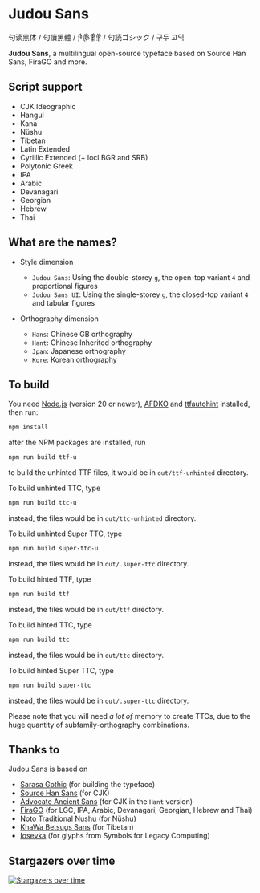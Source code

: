 # Judou Sans
句读黑体 / 句讀黑體 / 𛆘𛋧𛋚𛋒 / 句読ゴシック / 구두 고딕

**Judou Sans**, a multilingual open-source typeface based on Source Han Sans, FiraGO and more.

## Script support

- CJK Ideographic
- Hangul
- Kana
- Nüshu
- Tibetan
- Latin Extended
- Cyrillic Extended (+ locl BGR and SRB)
- Polytonic Greek
- IPA
- Arabic
- Devanagari
- Georgian
- Hebrew
- Thai

## What are the names?

- Style dimension
  - `Judou Sans`: Using the double-storey `g`, the open-top variant `4` and proportional figures
  - `Judou Sans UI`: Using the single-storey `g`, the closed-top variant `4` and tabular figures

- Orthography dimension
  - `Hans`: Chinese GB orthography
  - `Hant`: Chinese Inherited orthography
  - `Jpan`: Japanese orthography
  - `Kore`: Korean orthography

## To build

You need [Node.js](https://nodejs.org/) (version 20 or newer), [AFDKO](http://www.adobe.com/devnet/opentype/afdko.html) and [ttfautohint](https://www.freetype.org/ttfautohint) installed, then run:

```bash
npm install
```

after the NPM packages are installed, run

```bash
npm run build ttf-u
```

to build the unhinted TTF files, it would be in `out/ttf-unhinted` directory.

To build unhinted TTC, type

```bash
npm run build ttc-u
```

instead, the files would be in `out/ttc-unhinted` directory.

To build unhinted Super TTC, type

```bash
npm run build super-ttc-u
```

instead, the files would be in `out/.super-ttc` directory.

To build hinted TTF, type

```bash
npm run build ttf
```

instead, the files would be in `out/ttf` directory.

To build hinted TTC, type

```bash
npm run build ttc
```

instead, the files would be in `out/ttc` directory.

To build hinted Super TTC, type

```bash
npm run build super-ttc
```

instead, the files would be in `out/.super-ttc` directory.

Please note that you will need *a lot of* memory to create TTCs, due to the huge quantity of subfamily-orthography combinations.

## Thanks to

Judou Sans is based on

- [Sarasa Gothic](https://github.com/be5invis/Sarasa-Gothic) (for building the typeface)
- [Source Han Sans](https://github.com/adobe-fonts/source-han-sans) (for CJK)
- [Advocate Ancient Sans](https://github.com/GuiWonder/SourceHanToClassic) (for CJK in the `Hant` version)
- [FiraGO](https://github.com/bBoxType/FiraGO) (for LGC, IPA, Arabic, Devanagari, Georgian, Hebrew and Thai)
- [Noto Traditional Nushu](https://github.com/notofonts/nushu) (for Nüshu)
- [KhaWa Betsugs Sans](https://github.com/Keedizhang/UmeSansBeta) (for Tibetan)
- [Iosevka](https://github.com/be5invis/Iosevka) (for glyphs from Symbols for Legacy Computing)

                        
## Stargazers over time
[![Stargazers over time](https://starchart.cc/JudouEco/JudouSans.svg?variant=adaptive)](https://starchart.cc/JudouEco/JudouSans)